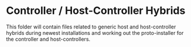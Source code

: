 # Controller / Host-Controller Hybrids
This folder will contain files related to generic host and host-controller hybrids during newest installations and working out the proto-installer for the controller and host-controllers. 


